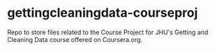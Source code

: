 # gettingcleaningdata-courseproj
Repo to store files related to the Course Project for JHU's Getting and Cleaning Data course offered on Coursera.org.
